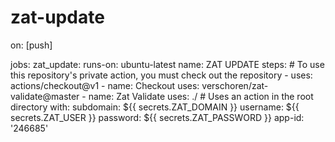 # zat-update

on: [push]

jobs:
  zat_update:
    runs-on: ubuntu-latest
    name: ZAT UPDATE
    steps:
      # To use this repository's private action, you must check out the repository
      - uses: actions/checkout@v1
      - name: Checkout
        uses: verschoren/zat-validate@master
      - name: Zat Validate
        uses: ./ # Uses an action in the root directory
        with:
          subdomain: ${{ secrets.ZAT_DOMAIN }}
          username: ${{ secrets.ZAT_USER }}
          password: ${{ secrets.ZAT_PASSWORD }}
          app-id: '246685'
